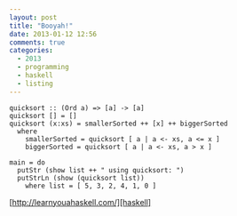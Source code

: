 ```yaml
---
layout: post
title: "Booyah!"
date: 2013-01-12 12:56
comments: true
categories:
  - 2013
  - programming
  - haskell
  - listing
---
```

    quicksort :: (Ord a) => [a] -> [a]
    quicksort [] = []
    quicksort (x:xs) = smallerSorted ++ [x] ++ biggerSorted
      where
        smallerSorted = quicksort [ a | a <- xs, a <= x ]
        biggerSorted = quicksort [ a | a <- xs, a > x ]

    main = do
      putStr (show list ++ " using quicksort: ")
      putStrLn (show (quicksort list))
        where list = [ 5, 3, 2, 4, 1, 0 ]

[http://learnyouahaskell.com/][haskell]

[haskell]: http://learnyouahaskell.com/
